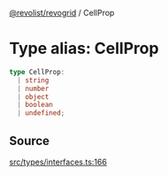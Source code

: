 [@revolist/revogrid](README.md) / CellProp

# Type alias: CellProp

```ts
type CellProp: 
  | string
  | number
  | object
  | boolean
  | undefined;
```

## Source

[src/types/interfaces.ts:166](https://github.com/revolist/revogrid/blob/ace6403c43f42f0eb026a7e73c0ae179d3a4c66f/src/types/interfaces.ts#L166)
